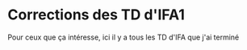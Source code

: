 # Corrections des TD d'IFA1

Pour ceux que ça intéresse, ici il y a tous les TD d'IFA que j'ai terminé
